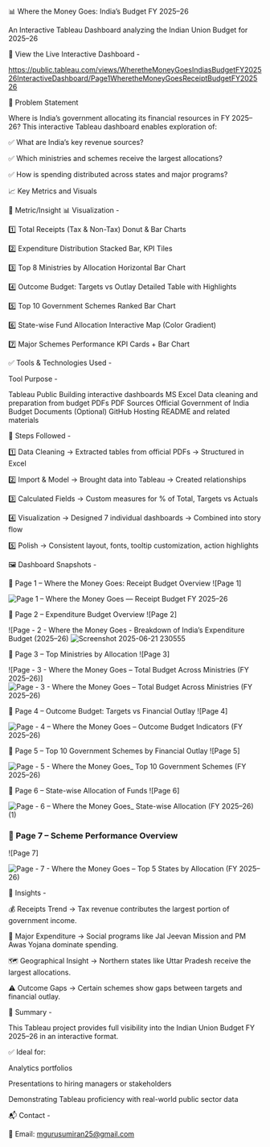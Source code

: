 📊 Where the Money Goes: India’s Budget FY 2025–26

An Interactive Tableau Dashboard analyzing the Indian Union Budget for 2025–26

🔗 View the Live Interactive Dashboard - 

https://public.tableau.com/views/WheretheMoneyGoesIndiasBudgetFY202526InteractiveDashboard/Page1WheretheMoneyGoesReceiptBudgetFY202526 

🧠 Problem Statement

Where is India’s government allocating its financial resources in FY 2025–26?
This interactive Tableau dashboard enables exploration of:

✅ What are India’s key revenue sources?

✅ Which ministries and schemes receive the largest allocations?

✅ How is spending distributed across states and major programs?


📈 Key Metrics and Visuals


📌 Metric/Insight  	📊 Visualization - 


1️⃣ Total Receipts (Tax & Non-Tax)	Donut & Bar Charts

2️⃣ Expenditure Distribution	Stacked Bar, KPI Tiles

3️⃣ Top 8 Ministries by Allocation	Horizontal Bar Chart

4️⃣ Outcome Budget: Targets vs Outlay	Detailed Table with Highlights

5️⃣ Top 10 Government Schemes	Ranked Bar Chart

6️⃣ State-wise Fund Allocation	Interactive Map (Color Gradient)

7️⃣ Major Schemes Performance	KPI Cards + Bar Chart


✅ Tools & Technologies Used - 

Tool	Purpose - 

Tableau Public	Building interactive dashboards
MS Excel	Data cleaning and preparation from budget PDFs
PDF Sources	Official Government of India Budget Documents
(Optional) GitHub	Hosting README and related materials

🔧 Steps Followed - 

1️⃣ Data Cleaning → Extracted tables from official PDFs → Structured in Excel

2️⃣ Import & Model → Brought data into Tableau → Created relationships

3️⃣ Calculated Fields → Custom measures for % of Total, Targets vs Actuals

4️⃣ Visualization → Designed 7 individual dashboards → Combined into story flow

5️⃣ Polish → Consistent layout, fonts, tooltip customization, action highlights
 

 🖼️ Dashboard Snapshots - 

 📌 Page 1 – Where the Money Goes: Receipt Budget Overview
![Page 1] 

![Page 1 – Where the Money Goes — Receipt Budget FY 2025–26](https://github.com/user-attachments/assets/869edcd1-c777-44e6-8783-7cf7a3934bf7)



📌 Page 2 – Expenditure Budget Overview
![Page 2] 

![Page - 2 - Where the Money Goes  - Breakdown of India’s Expenditure Budget (2025–26) ![Screenshot 2025-06-21 230555](https://github.com/user-attachments/assets/91d16ece-2561-49c7-bc97-73f3ea767125)



 📌 Page 3 – Top Ministries by Allocation
![Page 3] 

![Page - 3 - Where the Money Goes – Total Budget Across Ministries (FY 2025–26)] ![Page - 3 - Where the Money Goes – Total Budget Across Ministries (FY 2025–26)](https://github.com/user-attachments/assets/92f15b0d-4c2e-4ba4-a126-49661d9b4b46)




📌 Page 4 – Outcome Budget: Targets vs Financial Outlay
![Page 4]  

![Page  - 4 – Where the Money Goes – Outcome Budget Indicators (FY 2025–26)](https://github.com/user-attachments/assets/8d778085-bd12-4ca5-a412-96800fc4068b)


 📌 Page 5 – Top 10 Government Schemes by Financial Outlay
![Page 5] 

![Page - 5 - Where the Money Goes_ Top 10 Government Schemes (FY 2025–26)](https://github.com/user-attachments/assets/3c96bc38-4d8b-4346-95ae-fe2dbfba1a4a)

 📌 Page 6 – State-wise Allocation of Funds
![Page 6]  

![Page - 6 – Where the Money Goes_ State-wise Allocation (FY 2025–26) (1)](https://github.com/user-attachments/assets/fc517eb3-6283-43e5-ab78-e7ebdf35d0ab)


### 📌 Page 7 – Scheme Performance Overview
![Page 7] 

![Page - 7 - Where the Money Goes – Top 5 States by Allocation (FY 2025–26)](https://github.com/user-attachments/assets/a85dca04-056e-4e0b-bab5-853678305da9)



🧠 Insights - 

💰 Receipts Trend → Tax revenue contributes the largest portion of government income.

📂 Major Expenditure → Social programs like Jal Jeevan Mission and PM Awas Yojana dominate spending.

🗺 Geographical Insight → Northern states like Uttar Pradesh receive the largest allocations.

⚠ Outcome Gaps → Certain schemes show gaps between targets and financial outlay.


🌟 Summary  - 

This Tableau project provides full visibility into the Indian Union Budget FY 2025–26 in an interactive format.

✅ Ideal for:

Analytics portfolios

Presentations to hiring managers or stakeholders

Demonstrating Tableau proficiency with real-world public sector data

📬 Contact - 

📧 Email: mgurusumiran25@gmail.com  

